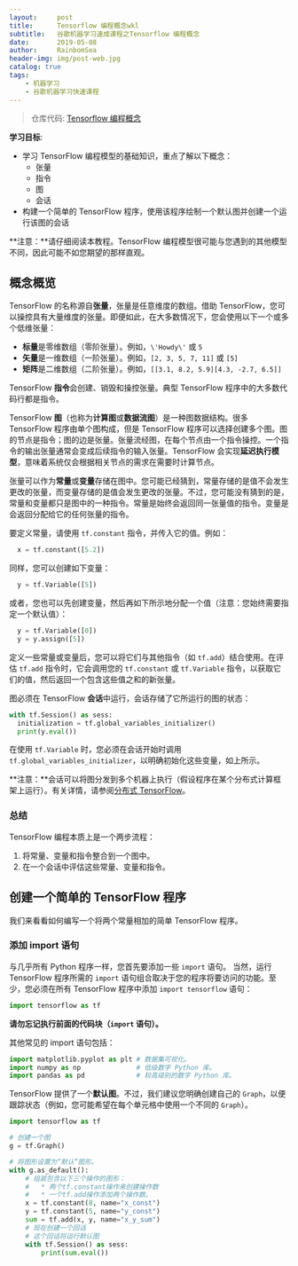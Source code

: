 ```yaml
---
layout:     post
title:      Tensorflow 编程概念wkl
subtitle:   谷歌机器学习速成课程之Tensorflow 编程概念
date:       2019-05-08
author:     RainbomSea
header-img: img/post-web.jpg
catalog: true
tags:
    - 机器学习
    - 谷歌机器学习快速课程
---
```


> 仓库代码: [Tensorflow 编程概念](https://github.com/RainbomSea/Jupyter-Notebook/blob/master/%E8%B0%B7%E6%AD%8C%E6%9C%BA%E5%99%A8%E5%AD%A6%E4%B9%A0%E9%80%9F%E6%88%90%E8%AF%BE%E7%A8%8B/TensorFlow%20%E7%BC%96%E7%A8%8B%E6%A6%82%E5%BF%B5.ipynb)

**学习目标**:

* 学习 TensorFlow 编程模型的基础知识，重点了解以下概念：
  * 张量
  * 指令
  * 图
  * 会话
* 构建一个简单的 TensorFlow 程序，使用该程序绘制一个默认图并创建一个运行该图的会话

**注意：**请仔细阅读本教程。TensorFlow 编程模型很可能与您遇到的其他模型不同，因此可能不如您期望的那样直观。

## 概念概览

TensorFlow 的名称源自**张量**，张量是任意维度的数组。借助 TensorFlow，您可以操控具有大量维度的张量。即便如此，在大多数情况下，您会使用以下一个或多个低维张量：

* **标量**是零维数组（零阶张量）。例如，`\'Howdy\'` 或 `5`
* **矢量**是一维数组（一阶张量）。例如，`[2, 3, 5, 7, 11]` 或 `[5]`
* **矩阵**是二维数组（二阶张量）。例如，`[[3.1, 8.2, 5.9][4.3, -2.7, 6.5]]`

TensorFlow **指令**会创建、销毁和操控张量。典型 TensorFlow 程序中的大多数代码行都是指令。

TensorFlow **图**（也称为**计算图**或**数据流图**）是一种图数据结构。很多 TensorFlow 程序由单个图构成，但是 TensorFlow 程序可以选择创建多个图。图的节点是指令；图的边是张量。张量流经图，在每个节点由一个指令操控。一个指令的输出张量通常会变成后续指令的输入张量。TensorFlow 会实现**延迟执行模型**，意味着系统仅会根据相关节点的需求在需要时计算节点。

张量可以作为**常量**或**变量**存储在图中。您可能已经猜到，常量存储的是值不会发生更改的张量，而变量存储的是值会发生更改的张量。不过，您可能没有猜到的是，常量和变量都只是图中的一种指令。常量是始终会返回同一张量值的指令。变量是会返回分配给它的任何张量的指令。

要定义常量，请使用 `tf.constant` 指令，并传入它的值。例如：

```python
  x = tf.constant([5.2])
```

同样，您可以创建如下变量：

```python
  y = tf.Variable([5])
```

或者，您也可以先创建变量，然后再如下所示地分配一个值（注意：您始终需要指定一个默认值）：

```python
  y = tf.Variable([0])
  y = y.assign([5])
```

定义一些常量或变量后，您可以将它们与其他指令（如 `tf.add`）结合使用。在评估 `tf.add` 指令时，它会调用您的 `tf.constant` 或 `tf.Variable` 指令，以获取它们的值，然后返回一个包含这些值之和的新张量。

图必须在 TensorFlow **会话**中运行，会话存储了它所运行的图的状态：

```python
with tf.Session() as sess:
  initialization = tf.global_variables_initializer()
  print(y.eval())
```

在使用 `tf.Variable` 时，您必须在会话开始时调用 `tf.global_variables_initializer`，以明确初始化这些变量，如上所示。

**注意：**会话可以将图分发到多个机器上执行（假设程序在某个分布式计算框架上运行）。有关详情，请参阅[分布式 TensorFlow](https://www.tensorflow.org/deploy/distributed)。

### 总结

TensorFlow 编程本质上是一个两步流程：

1. 将常量、变量和指令整合到一个图中。
2. 在一个会话中评估这些常量、变量和指令。

## 创建一个简单的 TensorFlow 程序

我们来看看如何编写一个将两个常量相加的简单 TensorFlow 程序。

### 添加 import 语句

与几乎所有 Python 程序一样，您首先要添加一些 `import` 语句。
当然，运行 TensorFlow 程序所需的 `import` 语句组合取决于您的程序将要访问的功能。至少，您必须在所有 TensorFlow 程序中添加 `import tensorflow` 语句：

```python
import tensorflow as tf
```

**请勿忘记执行前面的代码块（`import` 语句）。**

其他常见的 import 语句包括：

```python
import matplotlib.pyplot as plt # 数据集可视化。
import numpy as np              # 低级数字 Python 库。
import pandas as pd             # 较高级别的数字 Python 库。
```

TensorFlow 提供了一个**默认图**。不过，我们建议您明确创建自己的 `Graph`，以便跟踪状态（例如，您可能希望在每个单元格中使用一个不同的 `Graph`）。

```python
import tensorflow as tf

# 创建一个图
g = tf.Graph()

# 将图形设置为“默认”图形。
with g.as_default():
    # 组装包含以下三个操作的图形：
    #   * 两个tf.constant操作来创建操作数
    #   * 一个tf.add操作添加两个操作数。
    x = tf.constant(8, name="x_const")
    y = tf.constant(5, name="y_const")
    sum = tf.add(x, y, name="x_y_sum")
    # 现在创建一个回话
    # 这个回话将运行默认图
    with tf.Session() as sess:
        print(sum.eval())
```
